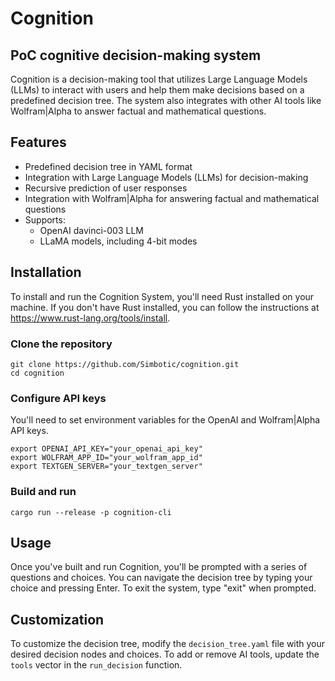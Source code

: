 # Cognition
## PoC cognitive decision-making system

Cognition is a decision-making tool that utilizes Large Language Models (LLMs) to interact with users and help them make decisions based on a predefined decision tree. The system also integrates with other AI tools like Wolfram|Alpha to answer factual and mathematical questions.

## Features

- Predefined decision tree in YAML format
- Integration with Large Language Models (LLMs) for decision-making
- Recursive prediction of user responses
- Integration with Wolfram|Alpha for answering factual and mathematical questions
- Supports:
    - OpenAI davinci-003 LLM
    - LLaMA models, including 4-bit modes

## Installation

To install and run the Cognition System, you'll need Rust installed on your machine. If you don't have Rust installed, you can follow the instructions at https://www.rust-lang.org/tools/install.

### Clone the repository

```
git clone https://github.com/Simbotic/cognition.git
cd cognition
```

### Configure API keys

You'll need to set environment variables for the OpenAI and Wolfram|Alpha API keys.
```
export OPENAI_API_KEY="your_openai_api_key"
export WOLFRAM_APP_ID="your_wolfram_app_id"
export TEXTGEN_SERVER="your_textgen_server"
```

### Build and run

```
cargo run --release -p cognition-cli
```

## Usage

Once you've built and run Cognition, you'll be prompted with a series of questions and choices. You can navigate the decision tree by typing your choice and pressing Enter. To exit the system, type "exit" when prompted.

## Customization

To customize the decision tree, modify the `decision_tree.yaml` file with your desired decision nodes and choices. To add or remove AI tools, update the `tools` vector in the `run_decision` function.

